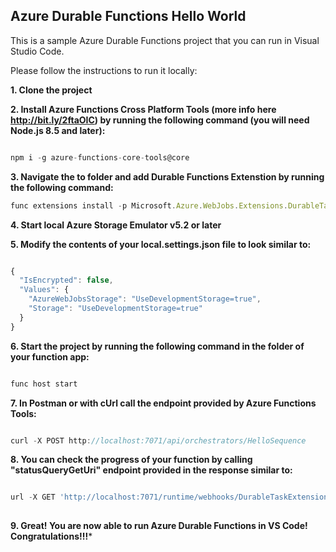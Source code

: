 ## Azure Durable Functions Hello World

This is a sample Azure Durable Functions project that you can run in Visual Studio Code.

Please follow the instructions to run it locally:

**1. Clone the project**


**2. Install Azure Functions Cross Platform Tools (more info here http://bit.ly/2ftaOIC) by running the following command (you will need Node.js 8.5 and later):**

```javascript

npm i -g azure-functions-core-tools@core 

```

**3. Navigate the to folder and add Durable Functions Extenstion by running the following command:**

```javascript
func extensions install -p Microsoft.Azure.WebJobs.Extensions.DurableTask -v 1.0.0-beta

```
**4. Start local Azure Storage Emulator v5.2 or later**  

**5. Modify the contents of your local.settings.json file to look similar to:**

```javascript

{
  "IsEncrypted": false,
  "Values": {
    "AzureWebJobsStorage": "UseDevelopmentStorage=true",
    "Storage": "UseDevelopmentStorage=true"
  }
}

```

**6. Start the project by running the following command in the folder of your function app:**

```javascript

func host start 

```

**7. In Postman or with cUrl call the endpoint provided by Azure Functions Tools:**

```javascript

curl -X POST http://localhost:7071/api/orchestrators/HelloSequence

```

**8. You can check the progress of your function by calling "statusQueryGetUri" endpoint provided in the response similar to:** 

```javascript

url -X GET 'http://localhost:7071/runtime/webhooks/DurableTaskExtension/instances/9c71ff5ff9f34e4f82f882c795bb20fa?taskHub=DurableFunctionsHub&connection=Storage&code=xuqaAlxP%2F%2FjlrBxU%2FL8kE5jjzMzhHysVVUucYItg6rBPJvAAIetd%2FA%3D%3D'
  
```

**9. Great! You are now able to run Azure Durable Functions in VS Code! Congratulations!!!***
